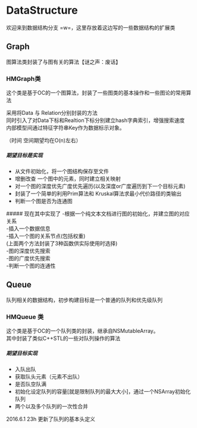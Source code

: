# DataStructure
欢迎来到数据结构分支 =w=，这里存放着这边写的一些数据结构的扩展类
## Graph
图算法类封装了与图有关的算法【谜之声：废话】
### HMGraph类
这个类是基于OC的一个图算法，封装了一些图类的基本操作和一些图论的常用算法

 采用将Data 与 Relation分别封装的方法<br>
 同时引入了对Data下标和Realtion下标分别建立hash字典索引，增强搜索速度<br>
 内部模型间通过特征字符串Key作为数据标示对象。
 
 （时间 空间期望均在O(n)左右）
##### 期望目标是实现
<ul>
<li>从文件初始化，将一个图结构保存至文件</li>
<li>增删改查 一个图中的元素，同时建立相关映射</li>
<li>对一个图的深度优先广度优先遍历(以及深度or广度遍历到下一个目标元素)</li>
<li>封装了一个简单的利用Prim算法和 Kruskal算法求最小代价路径的类输出</li>
<li>判断一个图是否为连通图</li>
</ul>
##### 现在其中实现了
-根据一个纯文本文档进行图的初始化，并建立图的对应关系<br>
-插入一个数据信息<br>
-插入一个图的关系节点(包括权重)<br>
(上面两个方法封装了3种函数供实际使用时选择)<br>
-图的深度优先搜索<br>
-图的广度优先搜索<br>
-判断一个图的连通性<br>

## Queue
队列相关的数据结构，初步构建目标是一个普通的队列和优先级队列
### HMQueue 类
这个类是基于OC的一个队列类的封装，继承自NSMutableArray。<br>
其中封装了类似C++STL的一些对队列操作的算法

##### 期望目标实现
<ul>
<li>入队出队</li>
<li>获取队头元素（元素不出队）</li>
<li>是否队空队满</li>
<li>初始化设定队列的容量[就是限制队列的最大大小]，通过一个NSArray初始化队列</li>
<li>两个以及多个队列的一次性合并</li>
</ul>

2016.6.1 23h 更新了队列的基本头定义
